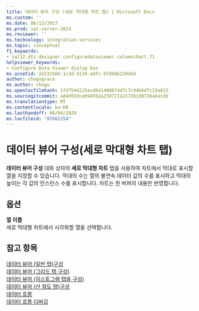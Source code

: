 ```yaml
---
title: 데이터 뷰어 구성 (세로 막대형 차트 탭) | Microsoft Docs
ms.custom: ''
ms.date: 06/13/2017
ms.prod: sql-server-2014
ms.reviewer: ''
ms.technology: integration-services
ms.topic: conceptual
f1_keywords:
- sql12.dts.designer.configuredataviewer.columnchart.f1
helpviewer_keywords:
- Configure Data Viewer dialog box
ms.assetid: 2e232566-1c3d-4134-adfc-bfd9db210e6d
author: chugugrace
ms.author: chugu
ms.openlocfilehash: 1fd7544225acd64140d674d7c7c94b6d7c33a023
ms.sourcegitcommit: ad4d92dce894592a259721a1571b1d8736abacdb
ms.translationtype: MT
ms.contentlocale: ko-KR
ms.lasthandoff: 08/04/2020
ms.locfileid: "87661254"
---
```

# <a name="configure-data-viewer-column-chart-tab"></a>데이터 뷰어 구성(세로 막대형 차트 탭)
  **데이터 뷰어 구성** 대화 상자의 **세로 막대형 차트** 탭을 사용하여 차트에서 막대로 표시할 열을 지정할 수 있습니다. 막대의 수는 열의 불연속 데이터 값의 수를 표시하고 막대의 높이는 각 값의 인스턴스 수를 표시합니다. 차트는 한 버퍼의 내용만 반영합니다.  
  
## <a name="options"></a>옵션  
 **열 이름**  
 세로 막대형 차트에서 시각화할 열을 선택합니다.  
  
## <a name="see-also"></a>참고 항목  
 [데이터 뷰어 &#40;일반 탭&#41;구성](../../2014/integration-services/configure-data-viewer-general-tab.md)   
 [데이터 뷰어 &#40;그리드 탭 구성&#41;](../../2014/integration-services/configure-data-viewer-grid-tab.md)   
 [데이터 뷰어 &#40;히스토그램 탭을 구성&#41;](../../2014/integration-services/configure-data-viewer-histogram-tab.md)   
 [데이터 뷰어 &#40;산 점도 탭&#41;구성](../../2014/integration-services/configure-data-viewer-scatter-plot-tab.md)   
 [데이터 흐름](data-flow/data-flow.md)   
 [데이터 흐름 디버깅](troubleshooting/debugging-data-flow.md)  
  
  
